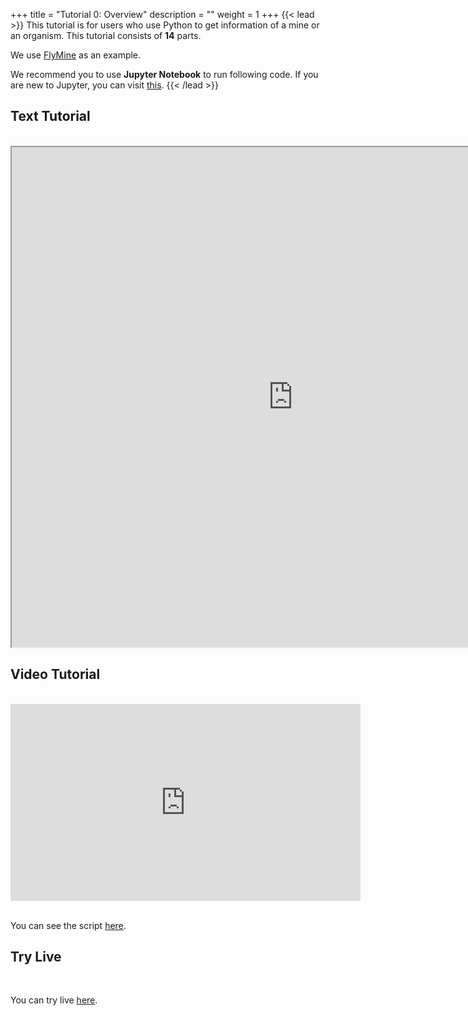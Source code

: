 +++
title = "Tutorial 0: Overview"
description = ""
weight = 1
+++
{{< lead >}}
This tutorial is for users who use Python to get information of a mine or an organism. This tutorial consists of **14** parts.

We use [FlyMine](https://www.flymine.org/flymine) as an example.

We recommend you to use **Jupyter Notebook** to run following code. If you are new to Jupyter, you can visit [this](https://jupyter.org/).
{{< /lead >}}
## Text Tutorial
<br/>

<iframe width="900" height="800" src="https://nbviewer.jupyter.org/github/intermine/intermine-ws-python-docs/blob/master/00-tutorial.ipynb" title="Python Tutorial 00">
</iframe>


## Video Tutorial
<br/>

<iframe width="560" height="315" src="https://www.youtube.com/embed/dCVfJGu1g1k" frameborder="0" allow="accelerometer; autoplay; encrypted-media; gyroscope; picture-in-picture" allowfullscreen></iframe>
<br/>

<br/>

You can see the script [here](/intermine-training-portal/python-scripts/video00/).

## Try Live
<br/>

You can try live [here](https://mybinder.org/v2/gh/intermine/intermine-ws-python-docs/master?filepath=00-tutorial.ipynb).
